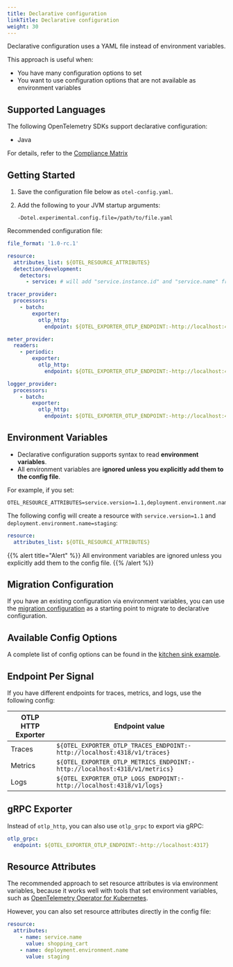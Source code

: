 ```yaml
---
title: Declarative configuration
linkTitle: Declarative configuration
weight: 30
---
```


Declarative configuration uses a YAML file instead of environment variables.

This approach is useful when:

- You have many configuration options to set
- You want to use configuration options that are not available as environment
  variables

## Supported Languages

The following OpenTelemetry SDKs support declarative configuration:

- Java

For details, refer to the
[Compliance Matrix](https://github.com/open-telemetry/opentelemetry-specification/blob/main/spec-compliance-matrix.md#declarative-configuration)

## Getting Started

1. Save the configuration file below as `otel-config.yaml`.
2. Add the following to your JVM startup arguments:

   ```shell
   -Dotel.experimental.config.file=/path/to/file.yaml
   ```

Recommended configuration file:

```yaml
file_format: '1.0-rc.1'

resource:
  attributes_list: ${OTEL_RESOURCE_ATTRIBUTES}
  detection/development:
    detectors:
      - service: # will add "service.instance.id" and "service.name" from OTEL_SERVICE_NAME

tracer_provider:
  processors:
    - batch:
        exporter:
          otlp_http:
            endpoint: ${OTEL_EXPORTER_OTLP_ENDPOINT:-http://localhost:4318}/v1/traces

meter_provider:
  readers:
    - periodic:
        exporter:
          otlp_http:
            endpoint: ${OTEL_EXPORTER_OTLP_ENDPOINT:-http://localhost:4318}/v1/metrics

logger_provider:
  processors:
    - batch:
        exporter:
          otlp_http:
            endpoint: ${OTEL_EXPORTER_OTLP_ENDPOINT:-http://localhost:4318}/v1/logs
```

## Environment Variables

- Declarative configuration supports syntax to read **environment variables**.
- All environment variables are **ignored unless you explicitly add them to the
  config file**.

For example, if you set:

```shell
OTEL_RESOURCE_ATTRIBUTES=service.version=1.1,deployment.environment.name=staging
```

The following config will create a resource with `service.version=1.1` and
`deployment.environment.name=staging`:

```yaml
resource:
  attributes_list: ${OTEL_RESOURCE_ATTRIBUTES}
```

{{% alert title="Alert" %}} All environment variables are ignored unless you
explicitly add them to the config file. {{% /alert %}}

## Migration Configuration

If you have an existing configuration via environment variables, you can use the
[migration configuration](https://github.com/open-telemetry/opentelemetry-configuration/blob/main/examples/sdk-migration-config.yaml)
as a starting point to migrate to declarative configuration.

## Available Config Options

A complete list of config options can be found in the
[kitchen sink example](https://github.com/open-telemetry/opentelemetry-configuration/blob/main/examples/kitchen-sink.yaml).

## Endpoint Per Signal

If you have different endpoints for traces, metrics, and logs, use the following
config:

| OTLP HTTP Exporter | Endpoint value                                                             |
| ------------------ | -------------------------------------------------------------------------- |
| Traces             | `${OTEL_EXPORTER_OTLP_TRACES_ENDPOINT:-http://localhost:4318/v1/traces}`   |
| Metrics            | `${OTEL_EXPORTER_OTLP_METRICS_ENDPOINT:-http://localhost:4318/v1/metrics}` |
| Logs               | `${OTEL_EXPORTER_OTLP_LOGS_ENDPOINT:-http://localhost:4318/v1/logs}`       |

## gRPC Exporter

Instead of `otlp_http`, you can also use `otlp_grpc` to export via gRPC:

```yaml
otlp_grpc:
  endpoint: ${OTEL_EXPORTER_OTLP_ENDPOINT:-http://localhost:4317}
```

## Resource Attributes

The recommended approach to set resource attributes is via environment
variables, because it works well with tools that set environment variables, such
as
[OpenTelemetry Operator for Kubernetes](/docs/platforms/kubernetes/operator/).

However, you can also set resource attributes directly in the config file:

```yaml
resource:
  attributes:
    - name: service.name
      value: shopping_cart
    - name: deployment.environment.name
      value: staging
```

